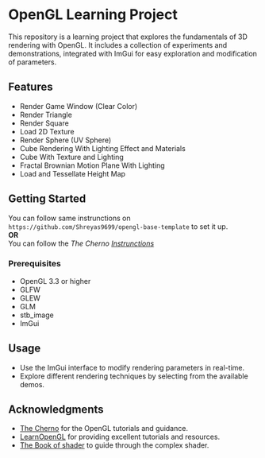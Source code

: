 # OpenGL Learning Project

This repository is a learning project that explores the fundamentals of 3D rendering with OpenGL. It includes a collection of experiments and demonstrations, integrated with ImGui for easy exploration and modification of parameters.

## Features
  - Render Game Window (Clear Color)
  - Render Triangle
  - Render Square
  - Load 2D Texture
  - Render Sphere (UV Sphere)
  - Cube Rendering With Lighting Effect and Materials
  - Cube With Texture and Lighting
  - Fractal Brownian Motion Plane With Lighting
  - Load and Tessellate Height Map

## Getting Started
You can follow same instrunctions on `https://github.com/Shreyas9699/opengl-base-template` to set it up.
<br/>__OR__<br/>
You can follow the _The Cherno_ [_Instrunctions_](https://www.youtube.com/playlist?list=PLlrATfBNZ98foTJPJ_Ev03o2oq3-GGOS2)


### Prerequisites

- OpenGL 3.3 or higher
- GLFW
- GLEW
- GLM
- stb_image
- ImGui

## Usage

- Use the ImGui interface to modify rendering parameters in real-time.
- Explore different rendering techniques by selecting from the available demos.


## Acknowledgments
- [The Cherno](https://www.youtube.com/@TheCherno) for the OpenGL tutorials and guidance.
- [LearnOpenGL](https://learnopengl.com/) for providing excellent tutorials and resources.
- [The Book of shader](https://thebookofshaders.com/) to guide through the complex shader.
